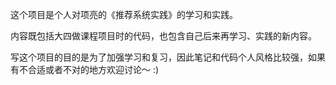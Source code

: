 这个项目是个人对项亮的《推荐系统实践》的学习和实践。

内容既包括大四做课程项目时的代码，也包含自己后来再学习、实践的新内容。

写这个项目的目的是为了加强学习和复习，因此笔记和代码个人风格比较强，如果有不合适或者不对的地方欢迎讨论～ :)